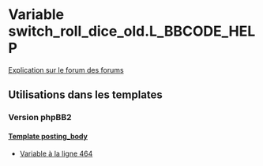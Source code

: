 # Variable switch_roll_dice_old.L_BBCODE_HELP
[Explication sur le forum des forums](http://forum.forumactif.com/t294113-listing-des-variables#switch_roll_dice_old.L_BBCODE_HELP)

## Utilisations dans les templates

### Version phpBB2

#### [Template posting_body](subsilver/posting_body.md)
* [Variable à la ligne 464](../subsilver/posting_body.tpl#L464)